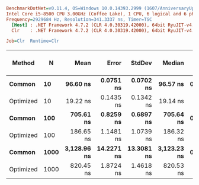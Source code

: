 ``` ini

BenchmarkDotNet=v0.11.4, OS=Windows 10.0.14393.2999 (1607/AnniversaryUpdate/Redstone1)
Intel Core i5-8500 CPU 3.00GHz (Coffee Lake), 1 CPU, 6 logical and 6 physical cores
Frequency=2929684 Hz, Resolution=341.3337 ns, Timer=TSC
  [Host] : .NET Framework 4.7.2 (CLR 4.0.30319.42000), 64bit RyuJIT-v4.7.3416.0
  Clr    : .NET Framework 4.7.2 (CLR 4.0.30319.42000), 64bit RyuJIT-v4.7.3416.0

Job=Clr  Runtime=Clr  

```
|    Method |    N |        Mean |      Error |     StdDev |      Median | Gen 0/1k Op | Gen 1/1k Op | Gen 2/1k Op | Allocated Memory/Op |
|---------- |----- |------------:|-----------:|-----------:|------------:|------------:|------------:|------------:|--------------------:|
|    **Common** |   **10** |    **96.60 ns** |  **0.0751 ns** |  **0.0702 ns** |    **96.57 ns** |      **0.0067** |           **-** |           **-** |                **32 B** |
| Optimized |   10 |    19.22 ns |  0.1435 ns |  0.1342 ns |    19.14 ns |           - |           - |           - |                   - |
|    **Common** |  **100** |   **705.61 ns** |  **0.8259 ns** |  **0.6897 ns** |   **705.64 ns** |      **0.0067** |           **-** |           **-** |                **32 B** |
| Optimized |  100 |   186.65 ns |  1.1481 ns |  1.0739 ns |   186.32 ns |           - |           - |           - |                   - |
|    **Common** | **1000** | **3,128.96 ns** | **14.2271 ns** | **13.3081 ns** | **3,123.23 ns** |      **0.0038** |           **-** |           **-** |                **32 B** |
| Optimized | 1000 |   820.45 ns |  1.8724 ns |  1.4618 ns |   820.53 ns |           - |           - |           - |                   - |
